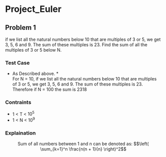# Project_Euler

## Problem 1
if we list all the natural numbers below 10 that are multiples of 3 or 5, we get 3, 5, 6 and 9. The sum of these multiples is 23.
Find the sum of all the multiples of 3 or 5 below N.

### Test Case
* As Described above. *<br>
For N = 10, if we list all the natural numbers below 10 that are multiples of 3 or 5, we get 3, 5, 6  and 9. The sum of these multiples is 23.
Therefore if N = 100 the sum is 2318


### Contraints
- 1 < T < $10^5$
- 1 < N < $10^9$

### Explaination
<div align="center">Sum of all numbers between 1 and n can be denoted as:
$$\left( \sum_{k=1}^n \frac{n(n + 1}{n} \right)^2$$
  
  
  </div>
